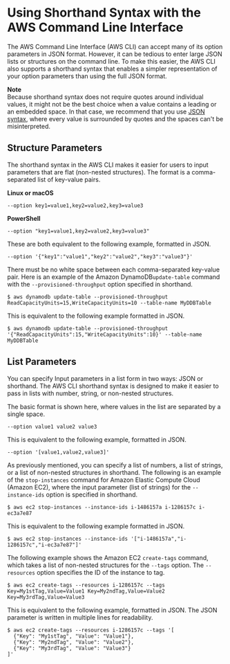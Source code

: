 # Using Shorthand Syntax with the AWS Command Line Interface<a name="cli-usage-shorthand"></a>

The AWS Command Line Interface \(AWS CLI\) can accept many of its option parameters in JSON format\. However, it can be tedious to enter large JSON lists or structures on the command line\. To make this easier, the AWS CLI also supports a shorthand syntax that enables a simpler representation of your option parameters than using the full JSON format\. 

**Note**  
Because shorthand syntax does not require quotes around individual values, it might not be the best choice when a value contains a leading or an embedded space\. In that case, we recommend that you use [JSON syntax](cli-usage-parameters.md#cli-usage-parameters-json), where every value is surrounded by quotes and the spaces can't be misinterpreted\. 

## Structure Parameters<a name="shorthand-structure-parameters"></a>

The shorthand syntax in the AWS CLI makes it easier for users to input parameters that are flat \(non\-nested structures\)\. The format is a comma\-separated list of key\-value pairs\.

**Linux or macOS**

```
--option key1=value1,key2=value2,key3=value3
```

**PowerShell**

```
--option "key1=value1,key2=value2,key3=value3"
```

These are both equivalent to the following example, formatted in JSON\.

```
--option '{"key1":"value1","key2":"value2","key3":"value3"}'
```

There must be no white space between each comma\-separated key\-value pair\. Here is an example of the Amazon DynamoDB`update-table` command with the `--provisioned-throughput` option specified in shorthand\.

```
$ aws dynamodb update-table --provisioned-throughput ReadCapacityUnits=15,WriteCapacityUnits=10 --table-name MyDDBTable
```

This is equivalent to the following example formatted in JSON\.

```
$ aws dynamodb update-table --provisioned-throughput '{"ReadCapacityUnits":15,"WriteCapacityUnits":10}' --table-name MyDDBTable
```

## List Parameters<a name="shorthand-list-parameters"></a>

You can specify Input parameters in a list form in two ways: JSON or shorthand\. The AWS CLI shorthand syntax is designed to make it easier to pass in lists with number, string, or non\-nested structures\. 

The basic format is shown here, where values in the list are separated by a single space\.

```
--option value1 value2 value3
```

This is equivalent to the following example, formatted in JSON\.

```
--option '[value1,value2,value3]'
```

As previously mentioned, you can specify a list of numbers, a list of strings, or a list of non\-nested structures in shorthand\. The following is an example of the `stop-instances` command for Amazon Elastic Compute Cloud \(Amazon EC2\), where the input parameter \(list of strings\) for the `--instance-ids` option is specified in shorthand\.

```
$ aws ec2 stop-instances --instance-ids i-1486157a i-1286157c i-ec3a7e87
```

This is equivalent to the following example formatted in JSON\.

```
$ aws ec2 stop-instances --instance-ids '["i-1486157a","i-1286157c","i-ec3a7e87"]'
```

The following example shows the Amazon EC2 `create-tags` command, which takes a list of non\-nested structures for the `--tags` option\. The `--resources` option specifies the ID of the instance to tag\.

```
$ aws ec2 create-tags --resources i-1286157c --tags Key=My1stTag,Value=Value1 Key=My2ndTag,Value=Value2 Key=My3rdTag,Value=Value3
```

This is equivalent to the following example, formatted in JSON\. The JSON parameter is written in multiple lines for readability\.

```
$ aws ec2 create-tags --resources i-1286157c --tags '[
  {"Key": "My1stTag", "Value": "Value1"},
  {"Key": "My2ndTag", "Value": "Value2"},
  {"Key": "My3rdTag", "Value": "Value3"}
]'
```